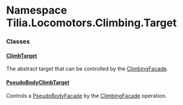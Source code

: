 # Namespace Tilia.Locomotors.Climbing.Target

### Classes

#### [ClimbTarget]

The abstract target that can be controlled by the [ClimbingFacade].

#### [PseudoBodyClimbTarget]

Controls a [PseudoBodyFacade] by the [ClimbingFacade] operation.

[ClimbTarget]: ClimbTarget.md
[ClimbingFacade]: ../ClimbingFacade.md
[PseudoBodyClimbTarget]: PseudoBodyClimbTarget.md
[PseudoBodyFacade]: PseudoBodyClimbTarget.md#Tilia_Locomotors_Climbing_Target_PseudoBodyClimbTarget_PseudoBodyFacade
